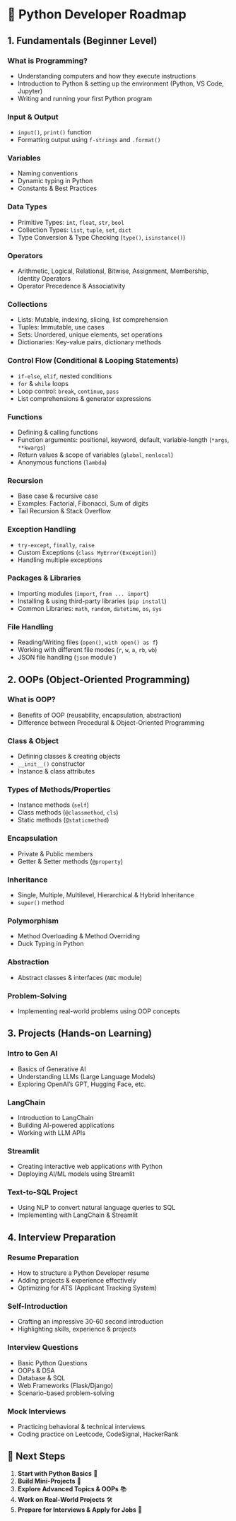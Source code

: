 # 💪 Python Developer Roadmap

## **1. Fundamentals (Beginner Level)**
### **What is Programming?**
- Understanding computers and how they execute instructions  
- Introduction to Python & setting up the environment (Python, VS Code, Jupyter)  
- Writing and running your first Python program  

### **Input & Output**
- `input()`, `print()` function  
- Formatting output using `f-strings` and `.format()`  

### **Variables**
- Naming conventions  
- Dynamic typing in Python  
- Constants & Best Practices  

### **Data Types**
- Primitive Types: `int`, `float`, `str`, `bool`  
- Collection Types: `list`, `tuple`, `set`, `dict`  
- Type Conversion & Type Checking (`type()`, `isinstance()`)  

### **Operators**
- Arithmetic, Logical, Relational, Bitwise, Assignment, Membership, Identity Operators  
- Operator Precedence & Associativity  

### **Collections**
- Lists: Mutable, indexing, slicing, list comprehension  
- Tuples: Immutable, use cases  
- Sets: Unordered, unique elements, set operations  
- Dictionaries: Key-value pairs, dictionary methods  

### **Control Flow (Conditional & Looping Statements)**
- `if-else`, `elif`, nested conditions  
- `for` & `while` loops  
- Loop control: `break`, `continue`, `pass`  
- List comprehensions & generator expressions  

### **Functions**
- Defining & calling functions  
- Function arguments: positional, keyword, default, variable-length (`*args`, `**kwargs`)  
- Return values & scope of variables (`global`, `nonlocal`)  
- Anonymous functions (`lambda`)  

### **Recursion**
- Base case & recursive case  
- Examples: Factorial, Fibonacci, Sum of digits  
- Tail Recursion & Stack Overflow  

### **Exception Handling**
- `try-except`, `finally`, `raise`  
- Custom Exceptions (`class MyError(Exception)`)  
- Handling multiple exceptions  

### **Packages & Libraries**
- Importing modules (`import`, `from ... import`)  
- Installing & using third-party libraries (`pip install`)  
- Common Libraries: `math`, `random`, `datetime`, `os`, `sys`  

### **File Handling**
- Reading/Writing files (`open()`, `with open() as f`)  
- Working with different file modes (`r`, `w`, `a`, `rb`, `wb`)  
- JSON file handling (`json` module`)  

## **2. OOPs (Object-Oriented Programming)**
### **What is OOP?**
- Benefits of OOP (reusability, encapsulation, abstraction)  
- Difference between Procedural & Object-Oriented Programming  

### **Class & Object**
- Defining classes & creating objects  
- `__init__()` constructor  
- Instance & class attributes  

### **Types of Methods/Properties**
- Instance methods (`self`)  
- Class methods (`@classmethod`, `cls`)  
- Static methods (`@staticmethod`)  

### **Encapsulation**
- Private & Public members  
- Getter & Setter methods (`@property`)  

### **Inheritance**
- Single, Multiple, Multilevel, Hierarchical & Hybrid Inheritance  
- `super()` method  

### **Polymorphism**
- Method Overloading & Method Overriding  
- Duck Typing in Python  

### **Abstraction**
- Abstract classes & interfaces (`ABC` module)  

### **Problem-Solving**
- Implementing real-world problems using OOP concepts  

## **3. Projects (Hands-on Learning)**
### **Intro to Gen AI**
- Basics of Generative AI  
- Understanding LLMs (Large Language Models)  
- Exploring OpenAI’s GPT, Hugging Face, etc.  

### **LangChain**
- Introduction to LangChain  
- Building AI-powered applications  
- Working with LLM APIs  

### **Streamlit**
- Creating interactive web applications with Python  
- Deploying AI/ML models using Streamlit  

### **Text-to-SQL Project**
- Using NLP to convert natural language queries to SQL  
- Implementing with LangChain & Streamlit  

## **4. Interview Preparation**
### **Resume Preparation**
- How to structure a Python Developer resume  
- Adding projects & experience effectively  
- Optimizing for ATS (Applicant Tracking System)  

### **Self-Introduction**
- Crafting an impressive 30-60 second introduction  
- Highlighting skills, experience & projects  

### **Interview Questions**
- Basic Python Questions  
- OOPs & DSA  
- Database & SQL  
- Web Frameworks (Flask/Django)  
- Scenario-based problem-solving  

### **Mock Interviews**
- Practicing behavioral & technical interviews  
- Coding practice on Leetcode, CodeSignal, HackerRank  

## **📌 Next Steps**
1. **Start with Python Basics** 🏅  
2. **Build Mini-Projects** 🎯  
3. **Explore Advanced Topics & OOPs** 📚  
4. **Work on Real-World Projects** 🛠️  
5. **Prepare for Interviews & Apply for Jobs** 💼  

